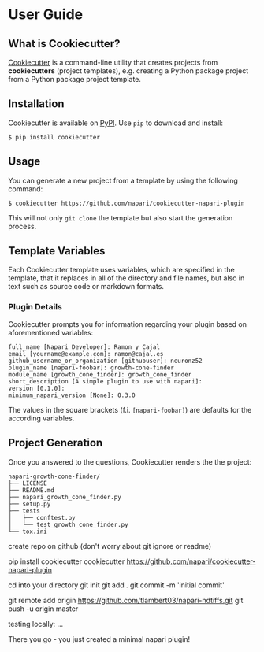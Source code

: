 # User Guide

## What is Cookiecutter?

[Cookiecutter] is a command-line utility that creates projects from **cookiecutters** (project
templates), e.g. creating a Python package project from a Python package project template.

## Installation

Cookiecutter is available on [PyPI]. Use ``pip`` to download and install:

```no-highlight
$ pip install cookiecutter
```

## Usage

You can generate a new project from a template by using the following command:

```no-highlight
$ cookiecutter https://github.com/napari/cookiecutter-napari-plugin
```

This will not only ``git clone`` the template but also start the generation process.

## Template Variables

Each Cookiecutter template uses variables, which are specified in the template, that
it replaces in all of the directory and file names, but also in text such as source code
or markdown formats.

### Plugin Details

Cookiecutter prompts you for information regarding your plugin based on aforementioned variables:

```no-highlight
full_name [Napari Developer]: Ramon y Cajal
email [yourname@example.com]: ramon@cajal.es
github_username_or_organization [githubuser]: neuronz52
plugin_name [napari-foobar]: growth-cone-finder
module_name [growth_cone_finder]: growth_cone_finder
short_description [A simple plugin to use with napari]:
version [0.1.0]:
minimum_napari_version [None]: 0.3.0
```

The values in the square brackets (f.i. ``[napari-foobar]``) are defaults for the according variables.

## Project Generation

Once you answered to the questions, Cookiecutter renders the the project:

```no-highlight
napari-growth-cone-finder/
├── LICENSE
├── README.md
├── napari_growth_cone_finder.py
├── setup.py
├── tests
│   ├── conftest.py
│   └── test_growth_cone_finder.py
└── tox.ini
```

create repo on github (don't worry about git ignore or readme)

pip install cookiecutter
cookiecutter https://github.com/napari/cookiecutter-napari-plugin

cd into your directory
git init
git add .
git commit -m 'initial commit'

git remote add origin https://github.com/tlambert03/napari-ndtiffs.git
git push -u origin master

testing locally:
...

There you go - you just created a minimal napari plugin!

[Cookiecutter]: https://github.com/audreyr/cookiecutter
[PyPI]: https://pypi.org/project/cookiecutter
